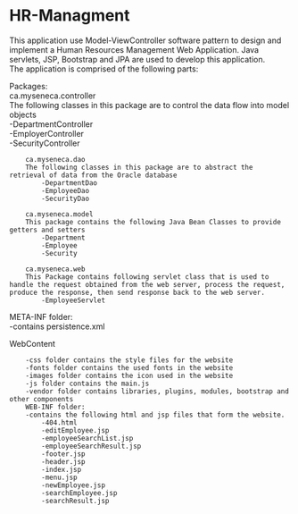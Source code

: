 # HR-Managment

This application use Model-ViewController software pattern to design and implement a Human Resources Management Web Application. Java servlets, JSP, Bootstrap and JPA are used to develop this application.  
The application is comprised of the following parts:  

Packages:  
		ca.myseneca.controller  
		The following classes in this package are to control the data flow into model objects  
			-DepartmentController  
			-EmployerController  
			-SecurityController 
			
		ca.myseneca.dao  
		The following classes in this package are to abstract the retrieval of data from the Oracle database  
			-DepartmentDao  
			-EmployeeDao  
			-SecurityDao  
			
		ca.myseneca.model  
		This package contains the following Java Bean Classes to provide getters and setters  
			-Department  
			-Employee  
			-Security 
			
		ca.myseneca.web  
		This Package contains following servlet class that is used to handle the request obtained from the web server, process the request, produce the response, then send response back to the web server.  
		 	-EmployeeServlet  
		
META-INF folder:  
		 -contains persistence.xml  

WebContent  

		-css folder contains the style files for the website  
		-fonts folder contains the used fonts in the website  
	 	-images folder contains the icon used in the website  
		-js folder contains the main.js  
		-vendor folder contains libraries, plugins, modules, bootstrap and other components  
		WEB-INF folder:  
		-contains the following html and jsp files that form the website.  
			-404.html  
			-editEmployee.jsp  
			-employeeSearchList.jsp  
			-employeeSearchResult.jsp  
			-footer.jsp  
			-header.jsp  
			-index.jsp  
			-menu.jsp  
			-newEmployee.jsp  
			-searchEmployee.jsp  
			-searchResult.jsp
